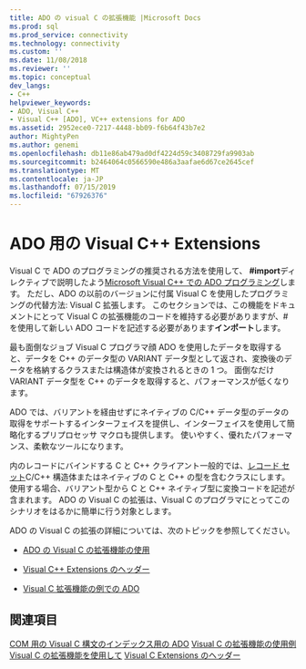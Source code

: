 ```yaml
---
title: ADO の visual C の拡張機能 |Microsoft Docs
ms.prod: sql
ms.prod_service: connectivity
ms.technology: connectivity
ms.custom: ''
ms.date: 11/08/2018
ms.reviewer: ''
ms.topic: conceptual
dev_langs:
- C++
helpviewer_keywords:
- ADO, Visual C++
- Visual C++ [ADO], VC++ extensions for ADO
ms.assetid: 2952ece0-7217-4448-bb09-f6b64f43b7e2
author: MightyPen
ms.author: genemi
ms.openlocfilehash: db11e86ab479ad0df4224d59c3408729fa9903ab
ms.sourcegitcommit: b2464064c0566590e486a3aafae6d67ce2645cef
ms.translationtype: MT
ms.contentlocale: ja-JP
ms.lasthandoff: 07/15/2019
ms.locfileid: "67926376"
---
```

# <a name="visual-c-extensions-for-ado"></a>ADO 用の Visual C++ Extensions
Visual C で ADO のプログラミングの推奨される方法を使用して、 **#import**ディレクティブで説明したよう[Microsoft Visual C++ での ADO プログラミング](../../../ado/guide/appendixes/visual-c-ado-programming.md)します。 ただし、ADO の以前のバージョンに付属 Visual C を使用したプログラミングの代替方法: Visual C 拡張します。 このセクションでは、この機能をドキュメントにとって Visual C の拡張機能のコードを維持する必要がありますが、# を使用して新しい ADO コードを記述する必要があります**インポート**します。

 最も面倒なジョブ Visual C プログラマ顔 ADO を使用したデータを取得すると、データを C++ のデータ型の VARIANT データ型として返され、変換後のデータを格納するクラスまたは構造体が変換されるときの 1 つ。 面倒なだけ VARIANT データ型を C++ のデータを取得すると、パフォーマンスが低くなります。

 ADO では、バリアントを経由せずにネイティブの C/C++ データ型のデータの取得をサポートするインターフェイスを提供し、インターフェイスを使用して簡略化するプリプロセッサ マクロも提供します。 使いやすく、優れたパフォーマンス、柔軟なツールになります。

 内のレコードにバインドする C と C++ クライアント一般的では、[レコード セット](../../../ado/reference/ado-api/recordset-object-ado.md)C/C++ 構造体またはネイティブの C と C++ の型を含むクラスにします。 使用する場合、バリアント型から C と C++ ネイティブ型に変換コードを記述が含まれます。 ADO の Visual C の拡張は、Visual C のプログラマにとってこのシナリオをはるかに簡単に行う対象とします。

 ADO の Visual C の拡張の詳細については、次のトピックを参照してください。

-   [ADO の Visual C の拡張機能の使用](../../../ado/guide/appendixes/using-visual-c-extensions.md)

-   [Visual C++ Extensions のヘッダー](../../../ado/guide/appendixes/visual-c-extensions-header.md)

-   [Visual C 拡張機能の例での ADO](../../../ado/guide/appendixes/visual-c-extensions-example.md)

## <a name="see-also"></a>関連項目
 [COM 用の Visual C 構文のインデックス用の ADO](../../../ado/reference/ado-api/ado-for-visual-c-syntax-index-for-com.md) [Visual C の拡張機能の使用例](../../../ado/guide/appendixes/visual-c-extensions-example.md) [Visual C の拡張機能を使用して](../../../ado/guide/appendixes/using-visual-c-extensions.md) [Visual C Extensions のヘッダー](../../../ado/guide/appendixes/visual-c-extensions-header.md)
